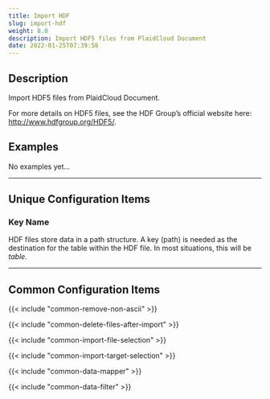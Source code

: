 ```yaml
---
title: Import HDF
slug: import-hdf
weight: 8.0
description: Import HDF5 files from PlaidCloud Document
date: 2022-01-25T07:39:58
---
```



## Description

Import HDF5 files from PlaidCloud Document.

For more details on HDF5 files, see the HDF Group’s official website here: <http://www.hdfgroup.org/HDF5/>.


## Examples

No examples yet...

---

## Unique Configuration Items


### Key Name

HDF files store data in a path structure. A key (path) is needed as the destination for the table within the HDF file. In most situations, this will be *table*.

---

## Common Configuration Items

{{< include "common-remove-non-ascii" >}}

{{< include "common-delete-files-after-import" >}}

{{< include "common-import-file-selection" >}}

{{< include "common-import-target-selection" >}}

{{< include "common-data-mapper" >}}

{{< include "common-data-filter" >}}
